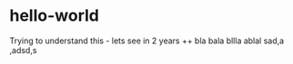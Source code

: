 # hello-world
Trying to understand this - lets see in 2 years ++
bla bala bllla ablal sad,a ,adsd,s 
